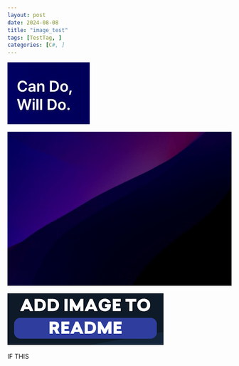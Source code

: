 ```yaml
---
layout: post
date: 2024-08-08
title: "image_test"
tags: [TestTag, ]
categories: [C#, ]
---
```


![0](/assets/img/2024-08-08-image_test.md/0.png)


![1](/assets/img/2024-08-08-image_test.md/1.png)


![2](/assets/img/2024-08-08-image_test.md/2.png)


IF THIS 

